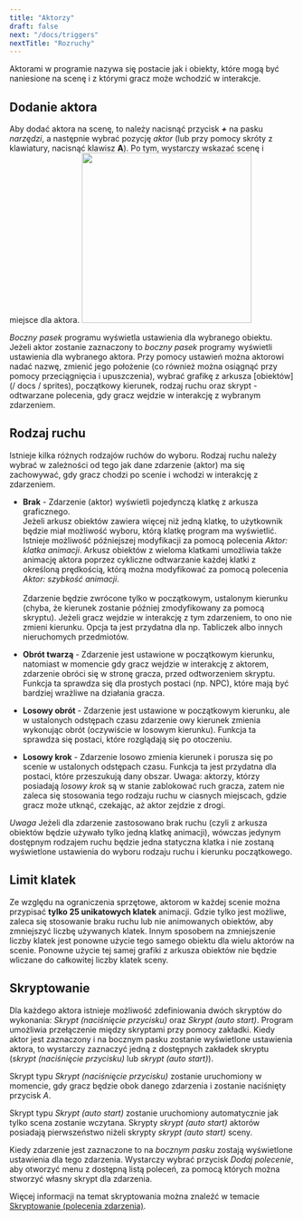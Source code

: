 ```yaml
---
title: "Aktorzy"
draft: false
next: "/docs/triggers"
nextTitle: "Rozruchy"
---
```


Aktorami w programie nazywa się postacie jak i obiekty, które mogą być naniesione na scenę i z którymi gracz może wchodzić w interakcje.

## Dodanie aktora

Aby dodać aktora na scenę, to należy nacisnąć przycisk _**+**_ na pasku _narzędzi_, a następnie wybrać pozycję _aktor_ (lub przy pomocy skróty z klawiatury, nacisnąć klawisz **A**). Po tym, wystarczy wskazać scenę i miejsce dla aktora.
<img src="/img/screenshots/add-actor.gif" style="width:300px"/>

_Boczny pasek_ programu wyświetla ustawienia dla wybranego obiektu. Jeżeli aktor zostanie zaznaczony to _boczny pasek_ programy wyświetli ustawienia dla wybranego aktora. Przy pomocy ustawień można aktorowi nadać nazwę, zmienić jego położenie (co również można osiągnąć przy pomocy przeciągnięcia i upuszczenia), wybrać grafikę z arkusza [obiektów] (/ docs / sprites), początkowy kierunek, rodzaj ruchu oraz skrypt - odtwarzane polecenia, gdy gracz wejdzie w interakcję z wybranym zdarzeniem.

## Rodzaj ruchu

Istnieje kilka różnych rodzajów ruchów do wyboru. Rodzaj ruchu należy wybrać w zależności od tego jak dane zdarzenie (aktor) ma się zachowywać, gdy gracz chodzi po scenie i wchodzi w interakcję z zdarzeniem.

- **Brak** - Zdarzenie (aktor) wyświetli pojedynczą klatkę z arkusza graficznego.  
  Jeżeli arkusz obiektów zawiera więcej niż jedną klatkę, to użytkownik będzie miał możliwość wyboru, którą klatkę program ma wyświetlić. Istnieje możliwość późniejszej modyfikacji za pomocą polecenia _Aktor: klatka animacji_. Arkusz obiektów z wieloma klatkami umożliwia także animację aktora poprzez cykliczne odtwarzanie każdej klatki z określoną prędkością, którą można modyfikować za pomocą polecenia _Aktor: szybkość animacji_.\
  \
  Zdarzenie będzie zwrócone tylko w początkowym, ustalonym kierunku (chyba, że kierunek zostanie później zmodyfikowany za pomocą skryptu). Jeżeli gracz wejdzie w interakcję z tym zdarzeniem, to ono nie zmieni kierunku. Opcja ta jest przydatna dla np. Tabliczek albo innych nieruchomych przedmiotów.

- **Obrót twarzą** - Zdarzenie jest ustawione w początkowym kierunku, natomiast w momencie gdy gracz wejdzie w interakcję z aktorem, zdarzenie obróci się w stronę gracza, przed odtworzeniem skryptu. Funkcja ta sprawdza się dla prostych postaci (np. NPC), które mają być bardziej wrażliwe na działania gracza. 

- **Losowy obrót** - Zdarzenie jest ustawione w początkowym kierunku, ale w ustalonych odstępach czasu zdarzenie owy kierunek zmienia wykonując obrót (oczywiście w losowym kierunku). Funkcja ta sprawdza się postaci, które rozglądają się po otoczeniu.

- **Losowy krok** - Zdarzenie losowo zmienia kierunek i porusza się po scenie w ustalonych odstępach czasu. Funkcja ta jest przydatna dla postaci, które przeszukują dany obszar. Uwaga: aktorzy, którzy posiadają _losowy krok_ są w stanie zablokować ruch gracza, zatem nie zaleca się stosowania tego rodzaju ruchu w ciasnych miejscach, gdzie gracz może utknąć, czekając, aż aktor zejdzie z drogi.

_Uwaga_ Jeżeli dla zdarzenie zastosowano brak ruchu (czyli z arkusza obiektów będzie używało tylko jedną klatkę animacji), wówczas jedynym dostępnym rodzajem ruchu będzie jedna statyczna klatka i nie zostaną wyświetlone ustawienia do wyboru rodzaju ruchu i kierunku początkowego. 

## Limit klatek

Ze względu na ograniczenia sprzętowe, aktorom w każdej scenie można przypisać **tylko 25 unikatowych klatek** animacji. Gdzie tylko jest możliwe, zaleca się stosowanie braku ruchu lub nie animowanych obiektów, aby zmniejszyć liczbę używanych klatek. Innym sposobem na zmniejszenie liczby klatek jest ponowne użycie tego samego obiektu dla wielu aktorów na scenie. Ponowne użycie tej samej grafiki z arkusza obiektów nie będzie wliczane do całkowitej liczby klatek sceny.

## Skryptowanie

Dla każdego aktora istnieje możliwość zdefiniowania dwóch skryptów do wykonania: 
_Skrypt (naciśnięcie przycisku)_ oraz _Skrypt (auto start)_. Program umożliwia przełączenie między skryptami przy pomocy zakładki. Kiedy aktor jest zaznaczony i na bocznym pasku zostanie wyświetlone ustawienia aktora, to wystarczy zaznaczyć jedną z dostępnych zakładek skryptu (_skrypt (naciśnięcie przycisku)_ lub _skrypt (auto start)_).

Skrypt typu _Skrypt (naciśnięcie przycisku)_ zostanie uruchomiony w momencie, gdy gracz będzie obok danego zdarzenia i zostanie naciśnięty przycisk _A_.

Skrypt typu _Skrypt (auto start)_ zostanie uruchomiony automatycznie jak tylko scena zostanie wczytana. Skrypty _skrypt (auto start)_ aktorów posiadają pierwszeństwo niżeli skrypty _skrypt (auto start)_ sceny.

Kiedy zdarzenie jest zaznaczone to na _bocznym pasku_ zostają wyświetlone ustawienia dla tego zdarzenia. Wystarczy wybrać przycisk _Dodaj polecenie_, aby otworzyć menu z dostępną listą poleceń, za pomocą których można stworzyć własny skrypt dla zdarzenia.

Więcej informacji na temat skryptowania można znaleźć w temacie [Skryptowanie (polecenia zdarzenia)](/docs/scripting).
